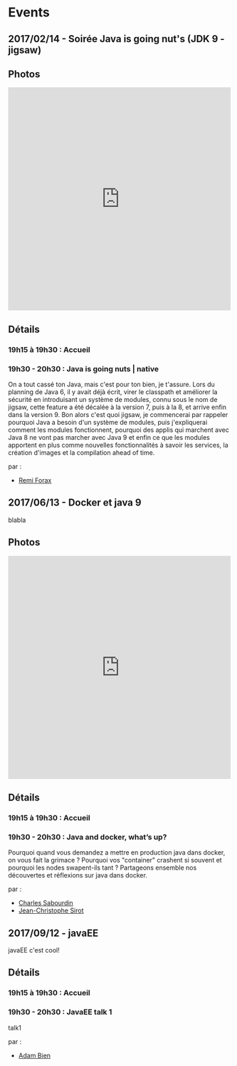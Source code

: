 # Events


## 2017/02/14 - Soirée Java is going nut's (JDK 9 - jigsaw)



## Photos
<div class="iframe_container">
    <iframe align='center' src='https://www.flickr.com/slideShow/index.gne?user_id=131930460@N04&amp;set_id=72157676603118070' frameBorder='0' width='500' scrolling='no' height='500'></iframe>
</div>

## Détails

### 19h15 à 19h30 : Accueil

### 19h30 - 20h30 : Java is going nuts | native

On a tout cassé ton Java, mais c'est pour ton bien, je t'assure.
Lors du planning de Java 6, il y avait déjà écrit, virer le classpath et améliorer la sécurité en introduisant un système de modules, connu sous le nom de jigsaw, cette feature a été décalée à la version 7, puis à la 8, et arrive enfin dans la version 9.
Bon alors c'est quoi jigsaw, je commencerai par rappeler pourquoi Java a besoin d'un système de modules, puis j'expliquerai comment les modules fonctionnent, pourquoi des applis qui marchent avec Java 8 ne vont pas marcher avec Java 9 et enfin ce que les modules apportent en plus comme nouvelles fonctionnalités à savoir les services, la création d'images et la compilation ahead of time.


par :

* [Remi Forax](../speakers/forax-remi.html)


## 2017/06/13 - Docker et java 9

blabla

## Photos
<div class="iframe_container">
    <iframe align='center' src='https://www.flickr.com/slideShow/index.gne?user_id=131930460@N04&amp;set_id=72157685168154095' frameBorder='0' width='500' scrolling='no' height='500'></iframe>
</div>

## Détails

### 19h15 à 19h30 : Accueil

### 19h30 - 20h30 : Java and docker, what’s up?

Pourquoi quand vous demandez a mettre en production java dans docker, on vous fait la grimace ?
Pourquoi vos "container" crashent si souvent et pourquoi les nodes swapent-ils tant ?
Partageons ensemble nos découvertes et réflexions sur java dans docker.


par :

* [Charles Sabourdin](../speakers/sabourdin-charles.html)
* [Jean-Christophe Sirot](../speakers/sirot-jc.html)


## 2017/09/12 - javaEE

javaEE c'est cool!



## Détails

### 19h15 à 19h30 : Accueil

### 19h30 - 20h30 : JavaEE talk 1

talk1


par :

* [Adam Bien](../speakers/bien-adam.html)

